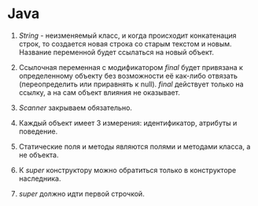 # Java

1. *String* - неизменяемый класс, и когда происходит конкатенация строк, то создается новая строка со старым текстом и новым. Название переменной будет ссылаться на новый объект.

2. Ссылочная переменная с модификатором *final* будет привязана к определенному объекту без возможности её как-либо отвязать (переопределить или приравнять к null). *final* действует только на ссылку, а на сам объект влияния не оказывает. 

3. *Scanner* закрываем обязательно.

4. Каждый объект имеет 3 измерения: идентификатор, атрибуты и поведение.

5. Статические поля и методы являются полями и методами класса, а не объекта.

6. К *super* конструктору можно обратиться только в конструкторе наследника.

7. *super* должно идти первой строчкой.
